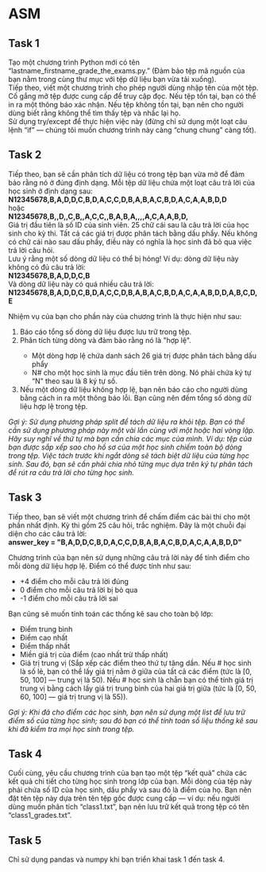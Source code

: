 # ASM
## Task 1
Tạo một chương trình Python mới có tên “lastname_firstname_grade_the_exams.py.” (Đảm bảo tệp mã nguồn của bạn nằm trong cùng thư mục với tệp dữ liệu bạn vừa tải xuống). <br>
Tiếp theo, viết một chương trình cho phép người dùng nhập tên của một tệp. Cố gắng mở tệp được cung cấp để truy cập đọc. Nếu tệp tồn tại, bạn có thể in ra một thông báo xác nhận. Nếu tệp không tồn tại, bạn nên cho người dùng biết rằng không thể tìm thấy tệp và nhắc lại họ. <br>
Sử dụng try/except để thực hiện việc này (đừng chỉ sử dụng một loạt câu lệnh “if” — chúng tôi muốn chương trình này càng “chung chung” càng tốt). <br>

## Task 2
Tiếp theo, bạn sẽ cần phân tích dữ liệu có trong tệp bạn vừa mở để đảm bảo rằng nó ở đúng định dạng. Mỗi tệp dữ liệu chứa một loạt câu trả lời của học sinh ở định dạng sau: <br>
<strong> N12345678,B,A,D,D,C,B,D,A,C,C,D,B,A,B,A,C,B,D,A,C,A,A,B,D,D </strong> <br>
hoặc <br>
<strong> N12345678,B,,D,,C,B,,A,C,C,,B,A,B,A,,,,A,C,A,A,B,D, </strong> <br>
Giá trị đầu tiên là số ID của sinh viên. 25 chữ cái sau là câu trả lời của học sinh cho kỳ thi. Tất cả các giá trị được phân tách bằng dấu phẩy. Nếu không có chữ cái nào sau dấu phẩy, điều này có nghĩa là học sinh đã bỏ qua việc trả lời câu hỏi. <br>
Lưu ý rằng một số dòng dữ liệu có thể bị hỏng! Ví dụ: dòng dữ liệu này không có đủ câu trả lời: <br>
<strong> N12345678,B,A,D,D,C,B </strong> <br>
Và dòng dữ liệu này có quá nhiều câu trả lời: <br>
<strong> N12345678,B,A,D,D,C,B,D,A,C,C,D,B,A,B,A,C,B,D,A,C,A,A,B,D,D,A,B,C,D,E </strong> <br>
<p> Nhiệm vụ của bạn cho phần này của chương trình là thực hiện như sau: </p>
    <ol>
        <li> Báo cáo tổng số dòng dữ liệu được lưu trữ trong tệp. </li>
        <li>  Phân tích từng dòng và đảm bảo rằng nó là "hợp lệ". </li>
            <ul>
                <li> Một dòng hợp lệ chứa danh sách 26 giá trị được phân tách bằng dấu phẩy </li>
                <li> N# cho một học sinh là mục đầu tiên trên dòng. Nó phải chứa ký tự “N” theo sau là 8 ký tự số. </li>
            </ul>
        <li> Nếu một dòng dữ liệu không hợp lệ, bạn nên báo cáo cho người dùng bằng cách in ra một thông báo lỗi. Bạn cũng nên đếm tổng số dòng dữ liệu hợp lệ trong tệp. </li>
    </ol>
<p> <i> Gợi ý: Sử dụng phương pháp split để tách dữ liệu ra khỏi tệp. Bạn có thể cần sử dụng phương pháp này một vài lần cùng với một hoặc hai vòng lặp. Hãy suy nghĩ về thứ tự mà bạn cần chia các mục của mình. Ví dụ: tệp của bạn được sắp xếp sao cho hồ sơ của một học sinh chiếm toàn bộ dòng trong tệp. Việc tách trước khi ngắt dòng sẽ tách biệt dữ liệu của từng học sinh. Sau đó, bạn sẽ cần phải chia nhỏ từng mục dựa trên ký tự phân tách để rút ra câu trả lời cho từng học sinh.</i></p>

## Task 3
Tiếp theo, bạn sẽ viết một chương trình để chấm điểm các bài thi cho một phần nhất định. Kỳ thi gồm 25 câu hỏi, trắc nghiệm. Đây là một chuỗi đại diện cho các câu trả lời: <br>
<strong> answer_key = "B,A,D,D,C,B,D,A,C,C,D,B,A,B,A,C,B,D,A,C,A,A,B,D,D" </strong>
<p> Chương trình của bạn nên sử dụng những câu trả lời này để tính điểm cho mỗi dòng dữ liệu hợp lệ. Điểm có thể được tính như sau: </p>
  <ul>
  <li> +4 điểm cho mỗi câu trả lời đúng </li>
  <li> 0 điểm cho mỗi câu trả lời bị bỏ qua </li>
  <li> -1 điểm cho mỗi câu trả lời sai </li>
  </ul>
<p> Bạn cũng sẽ muốn tính toán các thống kê sau cho toàn bộ lớp: </p>
  <ul>
  <li> Điểm trung bình </li>
  <li> Điểm cao nhất </li>
  <li> Điểm thấp nhất </li>
  <li> Miền giá trị của điểm (cao nhất trừ thấp nhất) </li>
  <li> Giá trị trung vị (Sắp xếp các điểm theo thứ tự tăng dần. Nếu # học sinh là số lẻ, bạn có thể lấy giá trị nằm ở giữa của tất cả các điểm (tức là [0, 50, 100] — trung vị là 50). Nếu # học sinh là chẵn bạn có thể tính giá trị trung vị bằng cách lấy giá trị trung bình của hai giá trị giữa (tức là [0, 50, 60, 100] — giá trị trung vị là 55)). </li>
  </ul>
<p> <i> Gợi ý: Khi đã cho điểm các học sinh, bạn nên sử dụng một list để lưu trữ điểm số của từng học sinh; sau đó bạn có thể tính toán số liệu thống kê sau khi đã kiểm tra mọi học sinh trong tệp. </i> </p>

## Task 4
<p> Cuối cùng, yêu cầu chương trình của bạn tạo một tệp “kết quả” chứa các kết quả chi tiết cho từng học sinh trong lớp của bạn. Mỗi dòng của tệp này phải chứa số ID của học sinh, dấu phẩy và sau đó là điểm của họ. Bạn nên đặt tên tệp này dựa trên tên tệp gốc được cung cấp — ví dụ: nếu người dùng muốn phân tích “class1.txt”, bạn nên lưu trữ kết quả trong tệp có tên “class1_grades.txt”. </p>

## Task 5
Chỉ sử dụng pandas và numpy khi bạn triển khai task 1 đến task 4.
